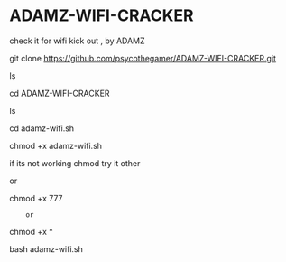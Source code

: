 # ADAMZ-WIFI-CRACKER


check it for wifi kick out , by ADAMZ


git clone https://github.com/psycothegamer/ADAMZ-WIFI-CRACKER.git


ls


cd ADAMZ-WIFI-CRACKER


ls


cd adamz-wifi.sh


chmod +x adamz-wifi.sh

 if its not working chmod try it other
 
  or
      
chmod +x 777

        or
        
chmod +x *


bash adamz-wifi.sh
